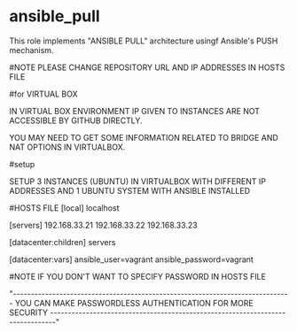 # ansible_pull

This role implements "ANSIBLE PULL" architecture usingf Ansible's PUSH mechanism.


#NOTE
PLEASE CHANGE REPOSITORY URL AND IP ADDRESSES IN HOSTS FILE

#for VIRTUAL BOX

IN VIRTUAL BOX ENVIRONMENT IP GIVEN TO INSTANCES ARE NOT ACCESSIBLE BY GITHUB DIRECTLY.

YOU MAY NEED TO GET SOME INFORMATION RELATED TO BRIDGE AND NAT OPTIONS IN VIRTUALBOX.

#setup

SETUP 3 INSTANCES (UBUNTU) IN VIRTUALBOX WITH DIFFERENT IP ADDRESSES AND 1 UBUNTU SYSTEM WITH ANSIBLE INSTALLED

#HOSTS FILE
[local]
localhost

[servers] 
192.168.33.21
192.168.33.22
192.168.33.23

[datacenter:children]
servers

[datacenter:vars]
ansible_user=vagrant
ansible_password=vagrant

#NOTE
IF YOU DON'T WANT TO SPECIFY PASSWORD IN HOSTS FILE

"------------------------------------------------------------------------------	
 	YOU CAN MAKE PASSWORDLESS AUTHENTICATION FOR MORE SECURITY
 -------------------------------------------------------------------------------"
